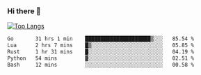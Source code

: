 ### Hi there 👋

<!--
**3Xpl0it3r/3Xpl0it3r** is a ✨ _special_ ✨ repository because its `README.md` (this file) appears on your GitHub profile.

Here are some ideas to get you started:

- 🔭 I’m currently working on ...
- 🌱 I’m currently learning ...
- 👯 I’m looking to collaborate on ...
- 🤔 I’m looking for help with ...
- 💬 Ask me about ...
- 📫 How to reach me: ...
- 😄 Pronouns: ...
- ⚡ Fun fact: ...
-->


[![Top Langs](https://github-readme-stats.vercel.app/api/top-langs/?username=3Xpl0it3r&layout=compact)](https://github.com/3Xpl0it3r/3Xpl0it3r)

<!--START_SECTION:waka-->

```txt
Go       31 hrs 1 min    █████████████████████▒░░░   85.54 %
Lua      2 hrs 7 mins    █▒░░░░░░░░░░░░░░░░░░░░░░░   05.85 %
Rust     1 hr 31 mins    █░░░░░░░░░░░░░░░░░░░░░░░░   04.19 %
Python   54 mins         ▓░░░░░░░░░░░░░░░░░░░░░░░░   02.51 %
Bash     12 mins         ░░░░░░░░░░░░░░░░░░░░░░░░░   00.58 %
```

<!--END_SECTION:waka-->
